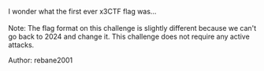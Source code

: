 I wonder what the first ever x3CTF flag was...<br>
<br>
Note: The flag format on this challenge is slightly different because we can't go back to 2024 and change it. This challenge does not require any active attacks.

Author: rebane2001